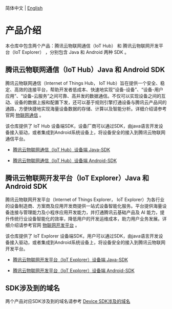 简体中文 | [English](./PRELIM__README%206_EN-US.md)

# 产品介绍

本仓库中包含两个产品：腾讯云物联网通信（IoT Hub） 和 腾讯云物联网开发平台（IoT Explorer） ，分别包含 Java 和 Android 两种 SDK 。

## 腾讯云物联网通信（IoT Hub）Java 和 Android SDK

腾讯云物联网通信（Internet of Things Hub， IoT Hub）旨在提供一个安全、稳定、高效的连接平台，帮助开发者低成本、快速地实现“设备-设备”、“设备-用户应用”、“设备-云服务”之间可靠、高并发的数据通信。不仅可以实现设备之间的互动、设备的数据上报和配置下发，还可以基于规则引擎打通设备与腾讯云产品间的通路，方便快捷地实现海量设备数据的存储、计算以及智能分析。详细介绍请参考官网 [物联网通信](https://cloud.tencent.com/document/product/634) 。

该仓库提供了 IoT Hub 设备端SDK，设备厂商可以通过SDK，由java语言开发设备接入驱动，或者集成到Android系统设备上，将设备安全的接入到腾讯云物联网通信平台。

* [腾讯云物联网通信（IoT Hub）设备端 Java-SDK](hub/hub-device-java/README.md)

* [腾讯云物联网通信（IoT Hub）设备端 Android-SDK](hub/hub-device-android/README.md)

## 腾讯云物联网开发平台（IoT Explorer）Java 和 Android SDK

腾讯云物联网开发平台（Internet of Things Explorer， IoT Explorer）为各行业的设备制造商、方案商及应用开发商提供一站式设备智能化服务。平台提供海量设备连接与管理能力及小程序应用开发能力，并打通腾讯云基础产品及 AI 能力，提升传统行业设备智能化的效率，降低用户的开发运维成本，助力用户业务发展。详细介绍请参考官网 [物联网开发平台](https://cloud.tencent.com/document/product/1081) 。

该仓库提供了 IoT Explorer 设备端SDK，用户可以通过SDK，由java语言开发设备接入驱动，或者集成到Android系统设备上，将设备安全的接入到腾讯云物联网开发平台。

* [腾讯云物联网开发平台（IoT Explorer）设备端 Java-SDK](explorer/explorer-device-java/README.md)

* [腾讯云物联网开发平台（IoT Explorer）设备端 Android-SDK](explorer/explorer-device-android/README.md)

## SDK涉及到的域名

两个产品对应SDK涉及到的域名请参考 [Device SDK涉及的域名](https://github.com/tencentyun/iot-device-java/wiki/Device-SDK涉及的域名)
